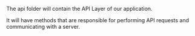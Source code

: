 The api folder will contain the API Layer of our application. 

It will have methods that are responsible for performing API requests and communicating with a server.

